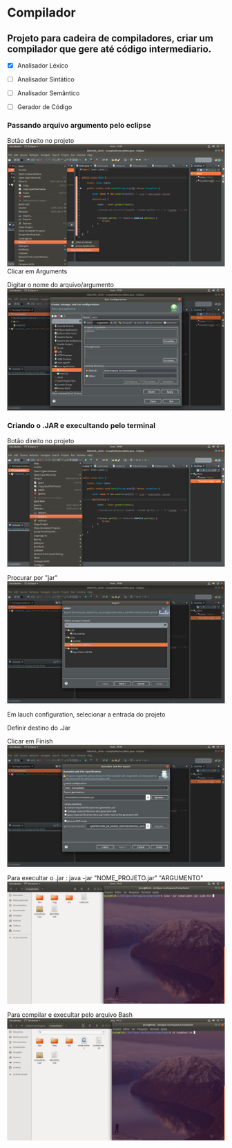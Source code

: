 # Compilador
## Projeto para cadeira de compiladores, criar um compilador que gere até código intermediario.
- [x] Analisador Léxico

- [ ] Analisador Sintático

- [ ] Analisador Semântico

- [ ] Gerador de Código

### Passando arquivo argumento pelo eclipse

Botão direito no projeto
![alt text](/img/parte1.png "Parte 1")
Clicar em Arguments

Digitar o nome do arquivo/argumento
![alt text](/img/parte2.png "Parte 2")




### Criando o .JAR e execultando pelo terminal

Botão direito no projeto
![alt text](/img/jarConsp1.png "Jar p1")

Procurar por "jar"
![alt text](/img/jarConsp2.png "Jar p2")

Em lauch configuration, selecionar a entrada do projeto

Definir destino do .Jar

Clicar em Finish
![alt text](/img/jarConsp3.png "Jar p3")

Para execultar o .jar : java -jar "NOME_PROJETO.jar" "ARGUMENTO"
![alt text](/img/jarConsp4.png "Jar p4")

Para compilar e execultar pelo arquivo Bash
![alt text](/img/compExec.png "Compile and execute")
